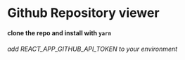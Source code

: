 # Github Repository viewer
#### clone the repo and install with `yarn`
###### add REACT_APP_GITHUB_API_TOKEN to your environment

